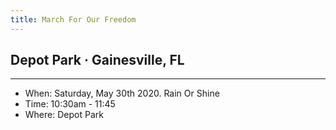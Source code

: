 ```yaml
---
title: March For Our Freedom
---
```


## Depot Park &#183; Gainesville, FL
---

* When: Saturday, May 30th 2020. Rain Or Shine
* Time: 10:30am - 11:45
* Where: Depot Park